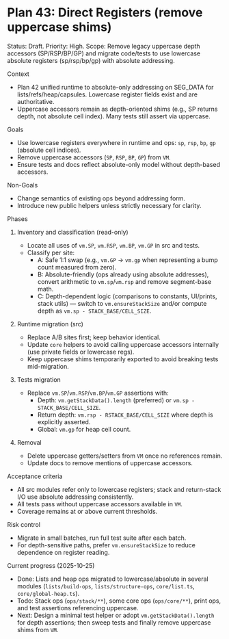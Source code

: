 # Plan 43: Direct Registers (remove uppercase shims)

Status: Draft. Priority: High. Scope: Remove legacy uppercase depth accessors (SP/RSP/BP/GP) and migrate code/tests to use lowercase absolute registers (sp/rsp/bp/gp) with absolute addressing.

Context

- Plan 42 unified runtime to absolute-only addressing on SEG_DATA for lists/refs/heap/capsules. Lowercase register fields exist and are authoritative.
- Uppercase accessors remain as depth-oriented shims (e.g., SP returns depth, not absolute cell index). Many tests still assert via uppercase.

Goals

- Use lowercase registers everywhere in runtime and ops: `sp`, `rsp`, `bp`, `gp` (absolute cell indices).
- Remove uppercase accessors (`SP`, `RSP`, `BP`, `GP`) from `VM`.
- Ensure tests and docs reflect absolute-only model without depth-based accessors.

Non-Goals

- Change semantics of existing ops beyond addressing form.
- Introduce new public helpers unless strictly necessary for clarity.

Phases

1) Inventory and classification (read-only)
   - Locate all uses of `vm.SP`, `vm.RSP`, `vm.BP`, `vm.GP` in src and tests.
   - Classify per site:
     - A: Safe 1:1 swap (e.g., `vm.GP` → `vm.gp` when representing a bump count measured from zero).
     - B: Absolute-friendly (ops already using absolute addresses), convert arithmetic to `vm.sp`/`vm.rsp` and remove segment-base math.
     - C: Depth-dependent logic (comparisons to constants, UI/prints, stack utils) — switch to `vm.ensureStackSize` and/or compute depth as `vm.sp - STACK_BASE/CELL_SIZE`.

2) Runtime migration (src)
   - Replace A/B sites first; keep behavior identical.
   - Update `core` helpers to avoid calling uppercase accessors internally (use private fields or lowercase regs).
   - Keep uppercase shims temporarily exported to avoid breaking tests mid-migration.

3) Tests migration
   - Replace `vm.SP`/`vm.RSP`/`vm.BP`/`vm.GP` assertions with:
     - Depth: `vm.getStackData().length` (preferred) or `vm.sp - STACK_BASE/CELL_SIZE`.
     - Return depth: `vm.rsp - RSTACK_BASE/CELL_SIZE` where depth is explicitly asserted.
     - Global: `vm.gp` for heap cell count.

4) Removal
   - Delete uppercase getters/setters from `VM` once no references remain.
   - Update docs to remove mentions of uppercase accessors.

Acceptance criteria

- All src modules refer only to lowercase registers; stack and return-stack I/O use absolute addressing consistently.
- All tests pass without uppercase accessors available in `VM`.
- Coverage remains at or above current thresholds.

Risk control

- Migrate in small batches, run full test suite after each batch.
- For depth-sensitive paths, prefer `vm.ensureStackSize` to reduce dependence on register reading.

Current progress (2025-10-25)

- Done: Lists and heap ops migrated to lowercase/absolute in several modules (`lists/build-ops`, `lists/structure-ops`, `core/list.ts`, `core/global-heap.ts`).
- Todo: Stack ops (`ops/stack/**`), some core ops (`ops/core/**`), print ops, and test assertions referencing uppercase.
- Next: Design a minimal test helper or adopt `vm.getStackData().length` for depth assertions; then sweep tests and finally remove uppercase shims from `VM`.
